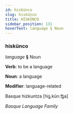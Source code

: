 ```yaml
---
id: hiskünco
slug: hiskünco
title: HİSKÜNCO
sidebar_position: 131
hoverText: language § Noun
---
```


### hiskünco

*language* **§** Noun

**Verb**: to be a language

**Noun**: a language

**Modifier**: language-related

Basque hizkuntza [his̻.kũn.t͡s̻a]

*Basque Language Family*